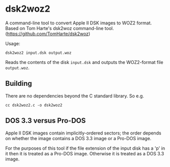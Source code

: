 # dsk2woz2
A command-line tool to convert Apple II DSK images to WOZ2 format. Based on Tom Harte's dsk2woz command-line tool. (https://github.com/TomHarte/dsk2woz)

Usage:

    dsk2woz2 input.dsk output.woz

Reads the contents of the disk `input.dsk` and outputs the WOZ2-format file `output.woz`.

## Building
There are no dependencies beyond the C standard library. So e.g.

    cc dsk2woz2.c -o dsk2woz2

## DOS 3.3 versus Pro-DOS
Apple II DSK images contain implicitly-ordered sectors; the order depends on whether the image contains a DOS 3.3 image or a Pro-DOS image.

For the purposes of this tool if the file extension of the input disk has a 'p' in it then it is treated as a Pro-DOS image. Otherwise it is treated as a DOS 3.3 image.
